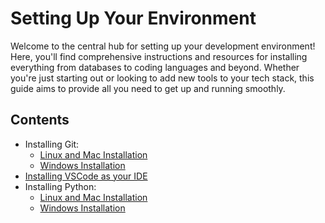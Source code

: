 # Setting Up Your Environment

Welcome to the central hub for setting up your development environment! Here, you'll find comprehensive instructions and resources for installing everything from databases to coding languages and beyond. Whether you're just starting out or looking to add new tools to your tech stack, this guide aims to provide all you need to get up and running smoothly.

## Contents

* Installing Git:
  * [Linux and Mac Installation](git/linux_and_mac/git_setup.md)
  * [Windows Installation](git/windows/git_setup.md)
* [Installing VSCode as your IDE](IDE/VSCode.md)
* Installing Python:
  * [Linux and Mac Installation](python/linux_and_mac/installing_python.md)
  * [Windows Installation](python/windows/installing_Python.md)

